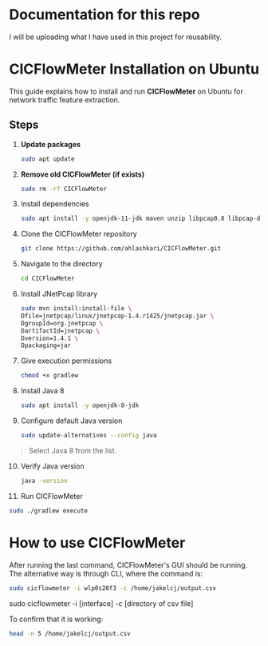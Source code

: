# Documentation for this repo

I will be uploading what I have used in this project for reusability.

# CICFlowMeter Installation on Ubuntu

This guide explains how to install and run **CICFlowMeter** on Ubuntu for network traffic feature extraction.  

## Steps  

1. **Update packages**  
   ```bash
   sudo apt update
2. **Remove old CICFlowMeter (if exists)**
   ````bash
   sudo rm -rf CICFlowMeter
3. Install dependencies
   ````bash
   sudo apt install -y openjdk-11-jdk maven unzip libpcap0.8 libpcap-dev
4. Clone the CICFlowMeter repository
   ````bash
   git clone https://github.com/ahlashkari/CICFlowMeter.git
5. Navigate to the directory
   ````bash
   cd CICFlowMeter
6. Install JNetPcap library
   ````bash
   sudo mvn install:install-file \
   Dfile=jnetpcap/linux/jnetpcap-1.4.r1425/jnetpcap.jar \
   DgroupId=org.jnetpcap \
   DartifactId=jnetpcap \
   Dversion=1.4.1 \
   Dpackaging=jar
7. Give execution permissions
   ````bash
   chmod +x gradlew
8. Install Java 8
   ````bash
   sudo apt install -y openjdk-8-jdk
9. Configure default Java version
    ````bash
    sudo update-alternatives --config java
> Select Java 8 from the list.
10. Verify Java version
    ````bash
    java -version

11. Run CICFlowMeter
````bash
sudo ./gradlew execute
````
# How to use CICFlowMeter
After running the last command, CICFlowMeter's GUI should be running. 
The alternative way is through CLI, where the command is:
````bash
sudo cicflowmeter -i wlp0s20f3 -c /home/jakelcj/output.csv
````
sudo cicflowmeter -i [interface] -c [directory of csv file]

To confirm that it is working:
````bash
head -n 5 /home/jakelcj/output.csv
````

